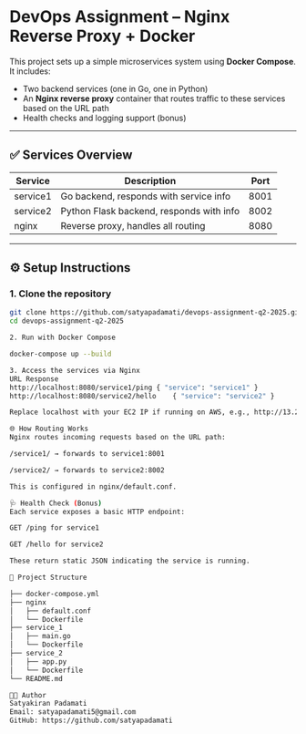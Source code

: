 # DevOps Assignment – Nginx Reverse Proxy + Docker

This project sets up a simple microservices system using **Docker Compose**. It includes:

- Two backend services (one in Go, one in Python)
- An **Nginx reverse proxy** container that routes traffic to these services based on the URL path
- Health checks and logging support (bonus)

---

## ✅ Services Overview

| Service     | Description                             | Port  |
|-------------|-----------------------------------------|-------|
| service1    | Go backend, responds with service info  | 8001  |
| service2    | Python Flask backend, responds with info| 8002  |
| nginx       | Reverse proxy, handles all routing      | 8080  |

---

## ⚙️ Setup Instructions

### 1. Clone the repository

```bash
git clone https://github.com/satyapadamati/devops-assignment-q2-2025.git
cd devops-assignment-q2-2025

2. Run with Docker Compose

docker-compose up --build

3. Access the services via Nginx
URL	Response
http://localhost:8080/service1/ping	{ "service": "service1" }
http://localhost:8080/service2/hello	{ "service": "service2" }

Replace localhost with your EC2 IP if running on AWS, e.g., http://13.220.209.50:8080/...

🌐 How Routing Works
Nginx routes incoming requests based on the URL path:

/service1/ → forwards to service1:8001

/service2/ → forwards to service2:8002

This is configured in nginx/default.conf.

🩺 Health Check (Bonus)
Each service exposes a basic HTTP endpoint:

GET /ping for service1

GET /hello for service2

These return static JSON indicating the service is running.

📁 Project Structure

├── docker-compose.yml
├── nginx
│   ├── default.conf
│   └── Dockerfile
├── service_1
│   ├── main.go
│   └── Dockerfile
├── service_2
│   ├── app.py
│   └── Dockerfile
└── README.md

👨‍💻 Author
Satyakiran Padamati
Email: satyapadamati5@gmail.com
GitHub: https://github.com/satyapadamati







